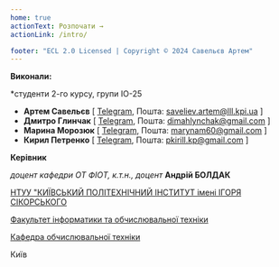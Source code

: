 ```yaml
---
home: true
actionText: Розпочати →
actionLink: /intro/

footer: "ECL 2.0 Licensed | Copyright © 2024 Савельєв Артем"
---
```



**Виконали:** 

*студенти 2-го курсу, групи ІО-25
- <span padding-right:5em></span> **Артем Савельєв** [ <a href="https://t.me/artesavel" target="_blank">Telegram</a>, Пошта: saveliev.artem@lll.kpi.ua ]
- <span padding-right:5em></span> **Дмитро Глинчак** [ <a href="https://t.me/dimahlynchak" target="_blank">Telegram</a>, Пошта: dimahlynchak@gmail.com ]
- <span padding-right:5em></span> **Марина Морозюк** [ <a href="https://t.me/maremar9" target="_blank">Telegram</a>, Пошта: marynam60@gmail.com ]
- <span padding-right:5em></span> **Кирил Петренко** [ <a href="https://t.me/Kyiv_an" target="_blank">Telegram</a>, Пошта: pkirill.kp@gmail.com ]


**Керівник**

*доцент кафедри ОТ ФІОТ, к.т.н., доцент*<span padding-right:5em></span> **Андрій БОЛДАК** 

[НТУУ "КИЇВСЬКИЙ ПОЛІТЕХНІЧНИЙ ІНСТИТУТ імені ІГОРЯ СІКОРСЬКОГО](https://kpi.ua/)

[Факультет інформатики та обчислювальної техніки](https://fiot.kpi.ua/)

[Кафедра обчислювальної техніки](https://comsys.kpi.ua/)

Київ
